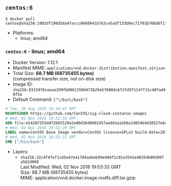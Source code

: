 ## `centos:6`

```console
$ docker pull centos@sha256:1092df198d3da4faccc0660941b763ce5adf133b0ec71701b760d6f173c1f47b
```

-	Platforms:
	-	linux; amd64

### `centos:6` - linux; amd64

-	Docker Version: 1.12.1
-	Manifest MIME: `application/vnd.docker.distribution.manifest.v2+json`
-	Total Size: **68.7 MB (68735455 bytes)**  
	(compressed transfer size, not on-disk size)
-	Image ID: `sha256:8315978ceaaa299fb99613509473b29a57600dcbf2fd5f114ff15c40fa498f5a`
-	Default Command: `["\/bin\/bash"]`

```dockerfile
# Tue, 30 Aug 2016 18:18:45 GMT
MAINTAINER https://github.com/CentOS/sig-cloud-instance-images
# Wed, 02 Nov 2016 19:52:18 GMT
ADD file:e5428f255dd72602529a2e00d16d8901457aed41ea268a14854b4d38527e6c8f in / 
# Wed, 02 Nov 2016 19:52:20 GMT
LABEL name=CentOS Base Image vendor=CentOS license=GPLv2 build-date=20161102
# Wed, 02 Nov 2016 19:52:21 GMT
CMD ["/bin/bash"]
```

-	Layers:
	-	`sha256:32c4f4fef1c65e47e41704aabeb99e984f1c01e3541e48354b09300fa5b2d068`  
		Last Modified: Wed, 02 Nov 2016 19:53:33 GMT  
		Size: 68.7 MB (68735455 bytes)  
		MIME: application/vnd.docker.image.rootfs.diff.tar.gzip
